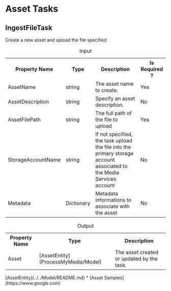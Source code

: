 ﻿# Asset Tasks
 
## IngestFileTask

Create a new asset and upload the file specified

<table>
 <caption>Input</caption>
 <tr>
  <th>Property Name</th>
  <th>Type</th>
  <th>Description</th>
  <th>Is Required ?</th>
 </tr>
 <tr>
  <td>AssetName</td>
  <td>string</td>
  <td>The asset name to create.</td>
  <td>Yes</td>
 </tr>
 <tr>
  <td>AssetDescription</td>
  <td>string</td>
  <td>Specify an asset description.</td>
  <td>No</td>
 </tr>
 <tr>
  <td>AssetFilePath</td>
  <td>string</td>
  <td>The full path of the file to upload</td>
  <td>Yes</td>
 </tr>
 <tr>
  <td>StorageAccountName</td>
  <td>string</td>
  <td>If not specified, the task upload the file into the primary storage account associated to the Media Services account</td>
  <td>No</td>
 </tr>
 <tr>
  <td>Metadata</td>
  <td>Dictionary</td>
  <td>Metadata informations to associate with the asset</td>
  <td>No</td>
 </tr>
</table>

<table>
 <caption>Output</caption>
 <tr>
  <th>Property Name</th>
  <th>Type</th>
  <th>Description</th>
 </tr>
 <tr>
  <td>Asset</td>
  <td> [AssetEntity](ProcessMyMedia/Model) </td>
  <td>The asset created or updated by the task.</td>
 </tr>
</table>
[AssetEntity](../../Model/README.md)
* [Asset Samples](https://www.google.com)
